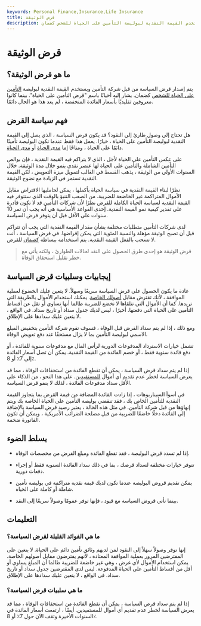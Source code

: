 ```yaml
---
keywords: Personal Finance,Insurance,Life Insurance
title: قرض الوثيقة
description: يتم إصدار قرض السياسة من قبل شركة التأمين ويستخدم القيمة النقدية لبوليصة التأمين على الحياة للشخص كضمان.
---
```


# قرض الوثيقة
## ما هو قرض الوثيقة؟

يتم إصدار قرض السياسة من قبل شركة التأمين ويستخدم القيمة النقدية لبوليصة [التأمين على الحياة للشخص](/lifeinsurance) كضمان. يشار إليه أحيانًا باسم "قرض التأمين على الحياة". بينما كانوا معروفين تقليديًا بأسعار الفائدة المنخفضة ، لم يعد هذا هو الحال دائمًا.

## فهم سياسة القرض

هل تحتاج إلى وصول طارئ إلى النقود؟ قد يكون قرض السياسة ، الذي يصل إلى القيمة النقدية لبوليصة التأمين على الحياة ، خيارًا. يعمل هذا فقط عندما تكون البوليصة تأمينًا دائمًا على الحياة ، ومتاحًا إما [مدى الحياة](/wholelife) أو [مدى الحياة](/universallife).

على عكس التأمين على الحياة لأجل ، الذي لا يتراكم فيه القيمة النقدية ، فإن بوالص التأمين الشاملة والتأمين على الحياة لها عنصر نقدي ينمو خلال مدة الوثيقة. خلال السنوات الأولى من الوثيقة ، يذهب القسط في الغالب لتمويل ميزة التعويض ، لكن القيمة النقدية تستمر في الزيادة مع نضوج الوثيقة.

نظرًا لبناء القيمة النقدية في سياسة الحياة بأكملها ، يمكن لحامليها الاقتراض مقابل الأموال المتراكمة غير الخاضعة للضريبة. من الصعب التنبؤ بالوقت الذي ستتوفر فيه القيمة النقدية لسياسة الحياة الكاملة للقرض نظرًا لأن شركات التأمين قد لا تكون قادرة على تقدير كيفية نمو القيمة النقدية. إحدى القواعد الأساسية هي أنه يجب أن تمر 10 سنوات على الأقل قبل أن يتوفر قرض السياسة.

لدى شركات التأمين متطلبات مختلفة بشأن مقدار القيمة النقدية التي يجب أن تتراكم قبل أن تصبح الوثيقة مؤهلة والنسبة المئوية التي يمكن إقراضها. في قرض السياسة ، أنت لا تسحب بالفعل القيمة النقدية. يتم استخدامه ببساطة [كضمان](/collateral) للقرض.

> قرض الوثيقة هو إحدى طرق الحصول على النقد لحالات الطوارئ ، ولكنه يأتي مع خطر تقليل استحقاق الوفاة.

>

## إيجابيات وسلبيات قرض السياسة

عادة ما يكون الحصول على قرض السياسة سريعًا وسهلاً. لا يتعين عليك الخضوع لعملية الموافقة ، لأنك تقترض مقابل [أصولك الخاصة](/asset). يمكنك استخدام الأموال بالطريقة التي تريدها. كما أن الأموال التي تتلقاها لا تخضع للضريبة طالما أنها تساوي أو تقل عن أقساط التأمين على الحياة التي دفعتها. أخيرًا ، ليس لديك جدول سداد أو تاريخ سداد. في الواقع ، لا يتعين عليك سدادها على الإطلاق.

ومع ذلك ، إذا لم يتم سداد القرض قبل الوفاة ، فسوف تقوم شركة التأمين بتخفيض المبلغ الاسمي لبوليصة التأمين بما لا يزال مستحقًا عند دفع تعويض الوفاة.

تشمل خيارات الاسترداد المدفوعات الدورية لرأس المال مع مدفوعات سنوية للفائدة ، أو دفع فائدة سنوية فقط ، أو خصم الفائدة من القيمة النقدية. يمكن أن تصل أسعار الفائدة إلى 7٪ أو 8٪.

إذا لم يتم سداد قرض السياسة ، يمكن أن تقطع الفائدة من استحقاقات الوفاة ، مما قد يعرض السياسة لخطر عدم تقديم أي أموال [للمستفيدين](/beneficiary). على هذا النحو ، من الذكاء على الأقل سداد مدفوعات الفائدة ، لذلك لا ينمو قرض السياسة.

في أسوأ السيناريوهات ، إذا زادت الفائدة المضافة من قيمة القرض بما يتجاوز القيمة النقدية للتأمين الخاص بك ، فقد تنقضي بوليصة التأمين على الحياة الخاصة بك ويتم إنهاؤها من قبل شركة التأمين. في مثل هذه الحالة ، يعتبر رصيد قرض السياسة بالإضافة إلى الفائدة دخلًا خاضعًا للضريبة من قبل مصلحة الضرائب الأمريكية ، ويمكن أن تكون الفاتورة ضخمة.

## يسلط الضوء

- إذا لم تسدد قرض البوليصة ، فقد تقطع الفائدة ومبلغ القرض من مخصصات الوفاة.

- تتوفر خيارات مختلفة لسداد قرضك ، بما في ذلك سداد الفائدة السنوية فقط أو إجراء دفعات دورية.

- يمكن تقديم قروض البوليصة عندما تكون لديك قيمة نقدية متراكمة في بوليصة تأمين شاملة أو كاملة على الحياة.

- بينما تأتي قروض السياسة مع قيود ، فإنها توفر عمومًا وصولاً سريعًا إلى النقد.

## التعليمات

### ما هي الفوائد القليلة لقرض السياسة؟

إنها توفر وصولاً سهلاً إلى النقود لمن لديهم وثائق تأمين دائم على الحياة. لا يتعين على المقترضين المرور بعملية الموافقة المعتادة ، لأنهم يقترضون مقابل أصولهم الخاصة. يمكن استخدام الأموال لأي غرض ، وهي غير خاضعة للضريبة طالما أن المبلغ يساوي أو أقل من أقساط التأمين على الحياة المدفوعة. ليس لدى المقترضين جدول سداد أو تاريخ سداد. في الواقع ، لا يتعين عليك سدادها على الإطلاق.

### ما هي سلبيات قرض السياسة؟

إذا لم يتم سداد قرض السياسة ، يمكن أن تقطع الفائدة من استحقاقات الوفاة ، مما قد يعرض السياسة لخطر عدم تقديم أي أموال للمستفيدين. أيضًا ، ارتفعت أسعار الفائدة في السنوات الأخيرة وتقف الآن حول 7٪ أو 8٪.

